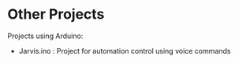 # Other Projects

Projects using Arduino:
- Jarvis.ino : Project for automation control using voice commands
